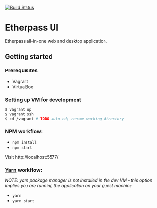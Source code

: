 [![Build Status](https://travis-ci.org/etherpass/etherpass-ui.svg?branch=master)](https://travis-ci.org/etherpass/etherpass-ui)
# Etherpass UI
Etherpass all-in-one web and desktop application.

## Getting started

### Prerequisites
- Vagrant
- VirtualBox

### Setting up VM for development
```bash
$ vagrant up
$ vagrant ssh
$ cd /vagrant # TODO auto cd; rename working directory
```

### NPM workflow:
- `npm install`
- `npm start`

Visit http://localhost:5577/

### [Yarn](yarnpkg.com) workflow:
*NOTE: yarn package manager is not installed in the dev VM - this option implies you are running the application on your guest machine*

- `yarn`
- `yarn start`
